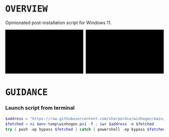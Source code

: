 # <samp>OVERVIEW</samp>

Opinionated post-installation script for Windows 11.

<img src="assets/img1.png" width="49.25%"/><img src="assets/img0.png" width="1.5%"/><img src="assets/img2.png" width="49.25%"/>

# <samp>GUIDANCE</samp>

### Launch script from terminal

```powershell
$address = "https://raw.githubusercontent.com/sharpordie/winhogen/main/src/winhogen.ps1"
$fetched = ni $env:temp\winhogen.ps1 -f ; iwr $address -o $fetched
try { pwsh -ep bypass $fetched } catch { powershell -ep bypass $fetched }
```
